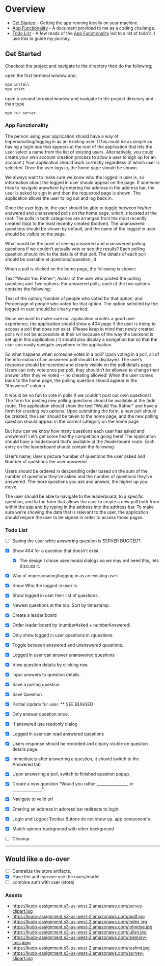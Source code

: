 # Overview
 * [Get Started](#get-started) - Getting the app running locally on your machine.
 * [App Functionality](#app-functionality) - A document provided to me as a coding challenge. 
 * [Todo List](#todo-list) - A few reads of the [App Functionality](#app-functionality) led to a list of todo's. I use this to guide my journey.
## Get Started 

Checkout the project and navigate to the directory then do the following; 

open the first terminal window and;
```bash
npm install
npm start
```
open a second terminal window and navigate to the project directory and then type
```bash
npm run server
```
### App Functionality

The person using your application should have a way of impersonating/logging in as an existing user. (This could be as simple as having a login box that appears at the root of the application that lets the user select a name from the list of existing users. Alternatively, you could create your own account creation process to allow a user to sign up for an account.) Your application should work correctly regardless of which user is selected. Once the user logs in, the home page should be shown.

We always want to make sure we know who the logged in user is, so information about the logged in user should appear on the page. If someone tries to navigate anywhere by entering the address in the address bar, the user is asked to sign in and then the requested page is shown. The application allows the user to log out and log back in.

Once the user logs in, the user should be able to toggle between his/her answered and unanswered polls on the home page, which is located at the root. The polls in both categories are arranged from the most recently created (top) to the least recently created (bottom). The unanswered questions should be shown by default, and the name of the logged in user should be visible on the page.

What would be the point of seeing answered and unanswered polling questions if we couldn’t actually vote or see the results? Each polling question should link to the details of that poll. The details of each poll should be available at questions/:question_id.

When a poll is clicked on the home page, the following is shown:

Text “Would You Rather”;
Avatar of the user who posted the polling question; and
Two options.
For answered polls, each of the two options contains the following:

Text of the option;
Number of people who voted for that option; and
Percentage of people who voted for that option.
The option selected by the logged-in user should be clearly marked.

Since we want to make sure our application creates a good user experience, the application should show a 404 page if the user is trying to access a poll that does not exist. (Please keep in mind that newly created polls will not be accessible at their url because of the way the backend is set up in this application.) It should also display a navigation bar so that the user can easily navigate anywhere in the application.

So what happens when someone votes in a poll? Upon voting in a poll, all of the information of an answered poll should be displayed. The user’s response should be recorded and clearly visible on the poll details page. Users can only vote once per poll; they shouldn’t be allowed to change their answer after they’ve voted -- no cheating allowed! When the user comes back to the home page, the polling question should appear in the “Answered” column.

It would be no fun to vote in polls if we couldn’t post our own questions! The form for posting new polling questions should be available at the /add route. The application should show the text “Would You Rather” and have a form for creating two options. Upon submitting the form, a new poll should be created, the user should be taken to the home page, and the new polling question should appear in the correct category on the home page.

But how can we know how many questions each user has asked and answered? Let’s get some healthy competition going here! The application should have a leaderboard that’s available at the /leaderboard route. Each entry on the leaderboard should contain the following:

User’s name;
User's picture
Number of questions the user asked and
Number of questions the user answered

Users should be ordered in descending order based on the sum of the number of questions they’ve asked and the number of questions they’ve answered. The more questions you ask and answer, the higher up you move.

The user should be able to navigate to the leaderboard, to a specific question, and to the form that allows the user to create a new poll both from within the app and by typing in the address into the address bar. To make sure we’re showing the data that is relevant to the user, the application should require the user to be signed in order to access those pages.
### Todo List

- [ ] Saving the user while answering question is SERVER BUGGED?.  
- [x] Show 404 for a question that doesn't exist.
  - [x] The design I chose uses modal dialogs so we may not need this, lets discuss it.
- [x] Way of impersonating/logging in as an existing user.
- [x] Know Who the logged in user is.
- [x] Show logged in user their list of questions.
- [x] Newest questions at the top. Sort by timestamp.
- [x] Create a leader board 
- [x] Order leader board by (numberAsked + numberAnswered)
- [x] Only show logged in user questions in /questions.
- [x] Toggle between answered and unanswered questions.
- [x] Logged in user can answer unanswered questions
- [x] View question details by clicking row.
- [x] Input answers to question details.
- [x] Save a polling question
- [x] Save Question
- [x] Partial Update for user. ** SEE BUGGED
- [x] Only answer question once.
- [x] If answered use readonly dialog
- [x] Logged in user can read answered questions
- [x] Users response should be recorded and clearly visible on question details page.
- [x] Immediately after answering a question, it should switch to the Answered tab.
- [x] Upon answering a poll, switch to finished question popup.
- [x] Create a new question "Would you rather ________________ or _______________".
- [x] Navigate to valid url 
- [x] Entering an address in address bar redirects to login.

- [x] Login and Logout Toolbar Butons do not show up. app.component's
- [x] Match spinner background with other background
- [ ] Cleanup 
---

## Would like a do-over
 - [ ] Centralize the store artifacts, 
 - [x] Have the auth service use the users/model
 - [ ] combine auth with user (store)
### Assets

* <https://kudo-assignment.s3-us-west-2.amazonaws.com/survey-clipart.jpg>
* <https://kudo-assignment.s3-us-west-2.amazonaws.com/asdf.jpg>
* <https://kudo-assignment.s3-us-west-2.amazonaws.com/index.jpg>
* <https://kudo-assignment.s3-us-west-2.amazonaws.com/johndoe.jpg>
* <https://kudo-assignment.s3-us-west-2.amazonaws.com/julian.jpg>
* <https://kudo-assignment.s3-us-west-2.amazonaws.com/memory-loss.jpeg>
* <https://kudo-assignment.s3-us-west-2.amazonaws.com/rashmi.jpg>
* <https://kudo-assignment.s3-us-west-2.amazonaws.com/survey-clipart.jpg>

